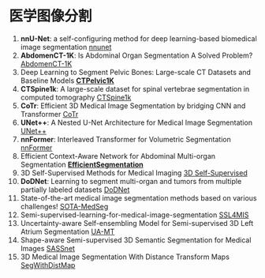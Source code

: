 # 医学图像分割

1. **nnU-Net**: a self-configuring method for deep learning-based biomedical image segmentation  [nnunet](https://github.com/MIC-DKFZ/nnUNet)
2. **AbdomenCT-1K**: Is Abdominal Organ Segmentation A Solved Problem?  [AbdomenCT-1K](https://github.com/JunMa11/AbdomenCT-1K)
3. Deep Learning to Segment Pelvic Bones: Large-scale CT Datasets and Baseline Models **[CTPelvic1K](https://github.com/ICT-MIRACLE-lab/CTPelvic1K)**
4. **CTSpine1k**: A large-scale dataset for spinal vertebrae segmentation in computed tomography [CTSpine1k](https://github.com/ICT-MIRACLE-lab/CTSpine1K)
5. **CoTr**: Efficient 3D Medical Image Segmentation by bridging CNN and Transformer   [CoTr](https://github.com/YtongXie/CoTr)
6. **UNet++**: A Nested U-Net Architecture for Medical Image Segmentation   [UNet++](https://github.com/MrGiovanni/UNetPlusPlus)
7. **nnFormer**: Interleaved Transformer for Volumetric Segmentation   [nnFormer](https://github.com/282857341/nnFormer)
8. Efficient Context-Aware Network for Abdominal Multi-organ Segmentation  **[EfficientSegmentation](https://github.com/Shanghai-Aitrox-Technology/EfficientSegmentation)** 
9. 3D Self-Supervised Methods for Medical Imaging   [3D Self-Supervised](https://github.com/HealthML/self-supervised-3d-tasks)
10. **DoDNet**: Learning to segment multi-organ and tumors from multiple partially labeled datasets   [DoDNet](https://github.com/YtongXie/DoDNet)
11. State-of-the-art medical image segmentation methods based on various challenges!  [SOTA-MedSeg](https://github.com/JunMa11/SOTA-MedSeg)
12. Semi-supervised-learning-for-medical-image-segmentation [SSL4MIS](https://github.com/HiLab-git/SSL4MIS)
13. Uncertainty-aware Self-ensembling Model for Semi-supervised 3D Left Atrium Segmentation [UA-MT](https://github.com/yulequan/UA-MT)
14. Shape-aware Semi-supervised 3D Semantic Segmentation for Medical Images [SASSnet](https://github.com/kleinzcy/SASSnet)
15. 3D Medical Image Segmentation With Distance Transform Maps [SegWithDistMap](https://github.com/JunMa11/SegWithDistMap)

